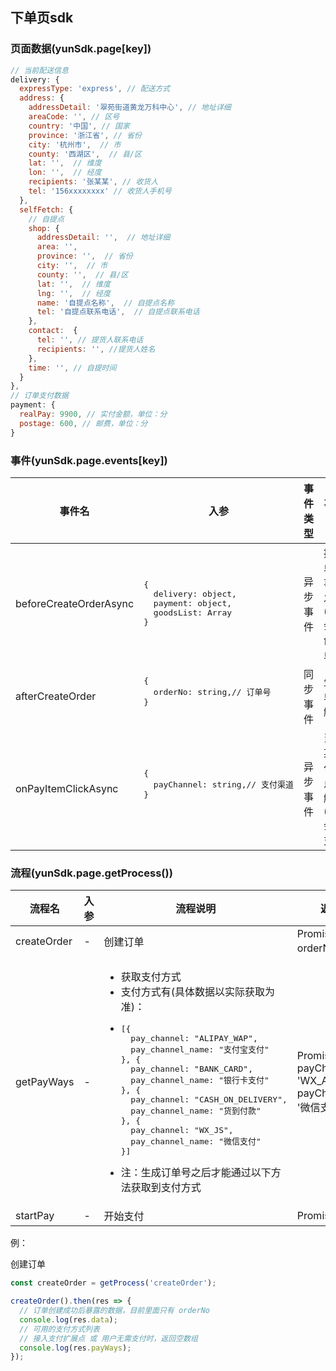 ## 下单页sdk

### 页面数据(yunSdk.page[key])

```javascript
// 当前配送信息
delivery: {
  expressType: 'express', // 配送方式
  address: {
    addressDetail: '翠苑街道黄龙万科中心', // 地址详细
    areaCode: '', // 区号
    country: '中国', // 国家
    province: '浙江省', // 省份
    city: '杭州市',  // 市
    county: '西湖区',  // 县/区
    lat: '',  // 维度
    lon: '',  // 经度
    recipients: '张某某', // 收货人
    tel: '156xxxxxxxx' // 收货人手机号
  },
  selfFetch: {
    // 自提点
    shop: {
      addressDetail: '',  // 地址详细
      area: '',
      province: '',  // 省份
      city: '',  // 市
      county: '',  // 县/区
      lat: '',  // 维度
      lng: '',  // 经度
      name: '自提点名称',  // 自提点名称
      tel: '自提点联系电话',  // 自提点联系电话
    },
    contact:  {
      tel: '', // 提货人联系电话
      recipients: '', //提货人姓名
    },
    time: '', // 自提时间
  }
},
// 订单支付数据
payment: {
  realPay: 9900, // 实付金额，单位：分
  postage: 600, // 邮费，单位：分
}
```

### 事件(yunSdk.page.events[key])

<table width="1000px">
<thead>
  <th>事件名</th>
  <th>入参</th>
  <th>事件类型</th>
  <th>事件说明</th>
</thead>
<tbody>
  <tr>
    <td>beforeCreateOrderAsync</td>
    <td>
<pre>
{
  delivery: object,
  payment: object,
  goodsList: Array
}
</pre>
    </td>
    <td>异步事件</td>
    <td>提交订单之前事件触发。(reject会阻止创建订单)</td>
  </tr>
  <tr>
    <td>afterCreateOrder</td>
    <td>
    <pre>
{
  orderNo: string,// 订单号
}
    </pre>
    </td>
    <td>同步事件</td>
    <td>生成订单之后触发。</td>
  </tr>
  <tr>
    <td>onPayItemClickAsync</td>
    <td>
    <pre>
{
  payChannel: string,// 支付渠道
}
    </pre>
    </td>
    <td>异步事件</td>
    <td>当选择某种支付方式点击时触发。(reject会阻止支付)</td>
  </tr>
</tbody>
</table>

### 流程(yunSdk.page.getProcess())

<table>
<thead>
  <th>流程名</th>
  <th>入参</th>
  <th>流程说明</th>
  <th>返回信息</th>
</thead>
<tbody>
  <tr>
    <td>createOrder</td>
    <td>-</td>
    <td>创建订单</td>
    <td>Promise({
      orderNo：''
    }); </td>
  </tr>
   <tr>
    <td>getPayWays</td>
    <td>-</td>
    <td>
<ul>
  <li>获取支付方式  </li>
  <li>支付方式有(具体数据以实际获取为准)：  </li>
  <li>
<pre>
[{  
  pay_channel: "ALIPAY_WAP",  
  pay_channel_name: "支付宝支付"  
}, {  
  pay_channel: "BANK_CARD",
  pay_channel_name: "银行卡支付"
}, {
  pay_channel: "CASH_ON_DELIVERY",
  pay_channel_name: "货到付款"
}, {
  pay_channel: "WX_JS",
  pay_channel_name: "微信支付"
}]
</pre>
  </li>
  <li>注：生成订单号之后才能通过以下方法获取到支付方式</li>
<ul>
    </td>
    <td>Promise([{  
      payChannel: 'WX_APPLET',  
      payChannelName: '微信支付'  
    }]); </td>
  </tr>
   <tr>
    <td>startPay</td>
    <td>-</td>
    <td>开始支付</td>
    <td>Promise();</td>
  </tr>
</tbody>
</table>

例：

创建订单

```javascript
const createOrder = getProcess('createOrder');

createOrder().then(res => {
  // 订单创建成功后暴露的数据，目前里面只有 orderNo
  console.log(res.data);
  // 可用的支付方式列表
  // 接入支付扩展点 或 用户无需支付时，返回空数组
  console.log(res.payWays);
});
```

